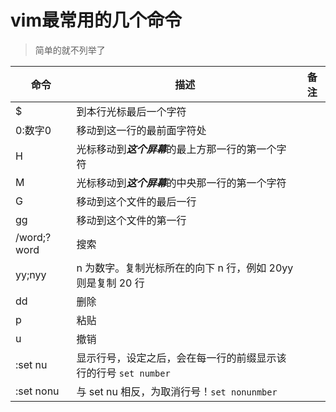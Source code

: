 # vim最常用的几个命令

> 简单的就不列举了

| 命令        | 描述                                                         | 备注 |
| ----------- | ------------------------------------------------------------ | ---- |
| $           | 到本行光标最后一个字符                                       |      |
| 0:数字0     | 移动到这一行的最前面字符处                                   |      |
| H           | 光标移动到***这个屏幕***的最上方那一行的第一个字符           |      |
| M           | 光标移动到***这个屏幕***的中央那一行的第一个字符             |      |
| G           | 移动到这个文件的最后一行                                     |      |
| gg          | 移动到这个文件的第一行                                       |      |
| /word;?word | 搜索                                                         |      |
| yy;nyy      | n 为数字。复制光标所在的向下 n 行，例如 20yy 则是复制 20 行  |      |
| dd          | 删除                                                         |      |
| p           | 粘贴                                                         |      |
| u           | 撤销                                                         |      |
| :set nu     | 显示行号，设定之后，会在每一行的前缀显示该行的行号 `set number` |      |
| :set nonu   | 与 set nu 相反，为取消行号！`set nonunmber`                  |      |

